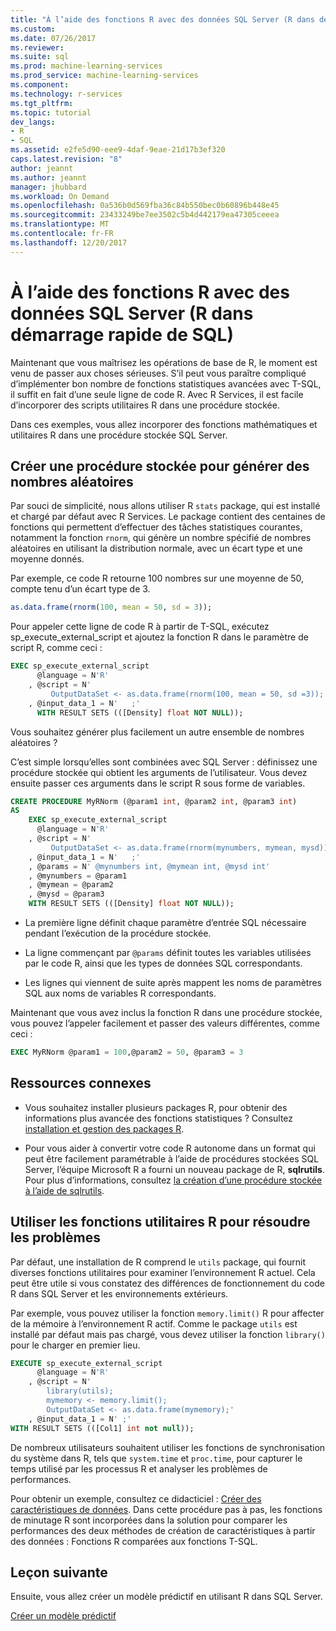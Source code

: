 ```yaml
---
title: "À l’aide des fonctions R avec des données SQL Server (R dans démarrage rapide de SQL) | Documents Microsoft"
ms.custom: 
ms.date: 07/26/2017
ms.reviewer: 
ms.suite: sql
ms.prod: machine-learning-services
ms.prod_service: machine-learning-services
ms.component: 
ms.technology: r-services
ms.tgt_pltfrm: 
ms.topic: tutorial
dev_langs:
- R
- SQL
ms.assetid: e2fe5d90-eee9-4daf-9eae-21d17b3ef320
caps.latest.revision: "8"
author: jeannt
ms.author: jeannt
manager: jhubbard
ms.workload: On Demand
ms.openlocfilehash: 0a536b0d569fba36c84b550bec0b60896b448e45
ms.sourcegitcommit: 23433249be7ee3502c5b4d442179ea47305ceeea
ms.translationtype: MT
ms.contentlocale: fr-FR
ms.lasthandoff: 12/20/2017
---
```

# <a name="using-r-functions-with-sql-server-data-r-in-sql-quickstart"></a>À l’aide des fonctions R avec des données SQL Server (R dans démarrage rapide de SQL)

Maintenant que vous maîtrisez les opérations de base de R, le moment est venu de passer aux choses sérieuses. S’il peut vous paraître compliqué d’implémenter bon nombre de fonctions statistiques avancées avec T-SQL, il suffit en fait d’une seule ligne de code R.  Avec R Services, il est facile d’incorporer des scripts utilitaires R dans une procédure stockée.

Dans ces exemples, vous allez incorporer des fonctions mathématiques et utilitaires R dans une procédure stockée SQL Server.

## <a name="create-a-stored-procedure-to-generate-random-numbers"></a>Créer une procédure stockée pour générer des nombres aléatoires

Par souci de simplicité, nous allons utiliser R `stats` package, qui est installé et chargé par défaut avec R Services. Le package contient des centaines de fonctions qui permettent d’effectuer des tâches statistiques courantes, notamment la fonction `rnorm`, qui génère un nombre spécifié de nombres aléatoires en utilisant la distribution normale, avec un écart type et une moyenne donnés.

Par exemple, ce code R retourne 100 nombres sur une moyenne de 50, compte tenu d’un écart type de 3.

```R
as.data.frame(rnorm(100, mean = 50, sd = 3));
```

Pour appeler cette ligne de code R à partir de T-SQL, exécutez sp_execute_external_script et ajoutez la fonction R dans le paramètre de script R, comme ceci :

```sql
EXEC sp_execute_external_script
      @language = N'R'
    , @script = N'
         OutputDataSet <- as.data.frame(rnorm(100, mean = 50, sd =3));'
    , @input_data_1 = N'   ;'
      WITH RESULT SETS (([Density] float NOT NULL));
```

Vous souhaitez générer plus facilement un autre ensemble de nombres aléatoires ?

C’est simple lorsqu’elles sont combinées avec SQL Server : définissez une procédure stockée qui obtient les arguments de l’utilisateur. Vous devez ensuite passer ces arguments dans le script R sous forme de variables.

```sql
CREATE PROCEDURE MyRNorm (@param1 int, @param2 int, @param3 int)
AS
    EXEC sp_execute_external_script
      @language = N'R'
    , @script = N'
         OutputDataSet <- as.data.frame(rnorm(mynumbers, mymean, mysd));'
    , @input_data_1 = N'   ;'
    , @params = N' @mynumbers int, @mymean int, @mysd int'
    , @mynumbers = @param1
    , @mymean = @param2
    , @mysd = @param3
    WITH RESULT SETS (([Density] float NOT NULL));
```

+ La première ligne définit chaque paramètre d’entrée SQL nécessaire pendant l’exécution de la procédure stockée.

+ La ligne commençant par `@params` définit toutes les variables utilisées par le code R, ainsi que les types de données SQL correspondants.

+ Les lignes qui viennent de suite après mappent les noms de paramètres SQL aux noms de variables R correspondants.

Maintenant que vous avez inclus la fonction R dans une procédure stockée, vous pouvez l’appeler facilement et passer des valeurs différentes, comme ceci :

```sql
EXEC MyRNorm @param1 = 100,@param2 = 50, @param3 = 3
```

## <a name="related-resources"></a>Ressources connexes

+ Vous souhaitez installer plusieurs packages R, pour obtenir des informations plus avancée des fonctions statistiques ? Consultez [installation et gestion des packages R](../r/installing-and-managing-r-packages.md).

+ Pour vous aider à convertir votre code R autonome dans un format qui peut être facilement paramétrable à l’aide de procédures stockées SQL Server, l’équipe Microsoft R a fourni un nouveau package de R, **sqlrutils**. Pour plus d’informations, consultez [la création d’une procédure stockée à l’aide de sqlrutils](../r/how-to-create-a-stored-procedure-using-sqlrutils.md).

## <a name="use-r-utility-functions-for-troubleshooting"></a>Utiliser les fonctions utilitaires R pour résoudre les problèmes

Par défaut, une installation de R comprend le `utils` package, qui fournit diverses fonctions utilitaires pour examiner l’environnement R actuel. Cela peut être utile si vous constatez des différences de fonctionnement du code R dans SQL Server et les environnements extérieurs.

Par exemple, vous pouvez utiliser la fonction `memory.limit()` R pour affecter de la mémoire à l’environnement R actif. Comme le package `utils` est installé par défaut mais pas chargé, vous devez utiliser la fonction `library()` pour le charger en premier lieu.

```sql
EXECUTE sp_execute_external_script
      @language = N'R'
    , @script = N'
        library(utils);
        mymemory <- memory.limit();
        OutputDataSet <- as.data.frame(mymemory);'
    , @input_data_1 = N' ;'
WITH RESULT SETS (([Col1] int not null));
```

De nombreux utilisateurs souhaitent utiliser les fonctions de synchronisation du système dans R, tels que `system.time` et `proc.time`, pour capturer le temps utilisé par les processus R et analyser les problèmes de performances.

Pour obtenir un exemple, consultez ce didacticiel : [Créer des caractéristiques de données](../tutorials/walkthrough-create-data-features.md). Dans cette procédure pas à pas, les fonctions de minutage R sont incorporées dans la solution pour comparer les performances des deux méthodes de création de caractéristiques à partir des données : Fonctions R comparées aux fonctions T-SQL.

## <a name="next-lesson"></a>Leçon suivante

Ensuite, vous allez créer un modèle prédictif en utilisant R dans SQL Server.

[Créer un modèle prédictif](../tutorials/rtsql-create-a-predictive-model-r.md)

